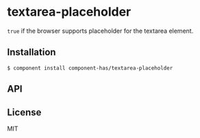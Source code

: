 
# textarea-placeholder

  `true` if the browser supports placeholder for the textarea element.

## Installation

    $ component install component-has/textarea-placeholder

## API

   

## License

  MIT
